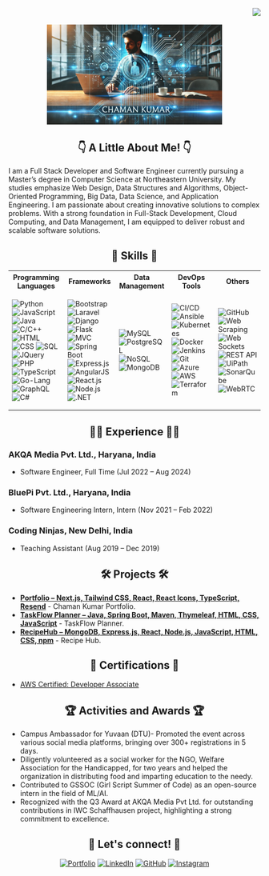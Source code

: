 <p align="right">
  <img src="https://komarev.com/ghpvc/?username=byteKumar&color=blue">
</p>

<!-- Flexbox container for the image -->
<div align="center">
  <!-- Banner image -->
  <img width="350px" src="github_ck.jpeg" alt="Banner Image">
</div>


<h2 align="center">👇 A Little About Me! 👇</h2>
I am a Full Stack Developer and Software Engineer currently pursuing a Master’s degree in Computer Science at Northeastern University. My studies emphasize Web Design, Data Structures and Algorithms, Object-Oriented Programming, Big Data, Data Science, and Application Engineering. I am passionate about creating innovative solutions to complex problems. With a strong foundation in Full-Stack Development, Cloud Computing, and Data Management, I am equipped to deliver robust and scalable software solutions.

<h2 align="center">🧠 Skills 🧠</h2>
 
<table>
<tr>
<th>Programming Languages</th>
<th>Frameworks</th>
<th>Data Management</th>
<th>DevOps Tools</th>
<th>Others</th>
</tr>
<tr>
<td>

![Python](https://img.shields.io/badge/-Python-3776AB?style=flat&logo=Python&logoColor=white)
![JavaScript](https://img.shields.io/badge/-JavaScript-F7DF1E?style=flat&logo=javascript&logoColor=black)
![Java](https://img.shields.io/badge/-Java-007396?style=flat&logo=java&logoColor=white)
![C/C++](https://img.shields.io/badge/-C%2FC%2B%2B-00599C?style=flat&logo=cplusplus&logoColor=white)
![HTML](https://img.shields.io/badge/-HTML-E34F26?style=flat&logo=html5&logoColor=white)
![CSS](https://img.shields.io/badge/-CSS-1572B6?style=flat&logo=css3&logoColor=white)
![SQL](https://img.shields.io/badge/-SQL-4479A1?style=flat&logo=MySQL&logoColor=white)
![JQuery](https://img.shields.io/badge/-jQuery-0769AD?style=flat&logo=jquery&logoColor=white)
![PHP](https://img.shields.io/badge/-PHP-777BB4?style=flat&logo=php&logoColor=white)
![TypeScript](https://img.shields.io/badge/-TypeScript-007ACC?style=flat&logo=typescript&logoColor=white)
![Go-Lang](https://img.shields.io/badge/-Go-00ADD8?style=flat&logo=go&logoColor=white)
![GraphQL](https://img.shields.io/badge/-GraphQL-E10098?style=flat&logo=graphql&logoColor=white)
![C#](https://img.shields.io/badge/-C%23-239120?style=flat&logo=c-sharp&logoColor=white)

</td>
<td>

![Bootstrap](https://img.shields.io/badge/-Bootstrap-563D7C?style=flat&logo=bootstrap&logoColor=white)
![Laravel](https://img.shields.io/badge/-Laravel-FF2D20?style=flat&logo=laravel&logoColor=white)
![Django](https://img.shields.io/badge/-Django-092E20?style=flat&logo=django&logoColor=white)
![Flask](https://img.shields.io/badge/-Flask-000000?style=flat&logo=flask&logoColor=white)
![MVC](https://img.shields.io/badge/-MVC-000000?style=flat)
![Spring Boot](https://img.shields.io/badge/-Spring%20Boot-6DB33F?style=flat&logo=spring&logoColor=white)
![Express.js](https://img.shields.io/badge/-Express.js-000000?style=flat&logo=express&logoColor=white)
![AngularJS](https://img.shields.io/badge/-AngularJS-E23237?style=flat&logo=angularjs&logoColor=white)
![React.js](https://img.shields.io/badge/-React.js-20232A?style=flat&logo=react&logoColor=61DAFB)
![Node.js](https://img.shields.io/badge/-Node.js-43853D?style=flat&logo=node-dot-js&logoColor=white)
![.NET](https://img.shields.io/badge/-.NET-512BD4?style=flat&logo=dotnet&logoColor=white)

</td>
<td>

![MySQL](https://img.shields.io/badge/-MySQL-4479A1?style=flat&logo=mysql&logoColor=white)
![PostgreSQL](https://img.shields.io/badge/-PostgreSQL-316192?style=flat&logo=postgresql&logoColor=white)
![NoSQL](https://img.shields.io/badge/-NoSQL-000000?style=flat&logo=mongodb&logoColor=white)
![MongoDB](https://img.shields.io/badge/-MongoDB-47A248?style=flat&logo=mongodb&logoColor=white)

</td>
<td>

![CI/CD](https://img.shields.io/badge/-CI%2FCD-000000?style=flat)
![Ansible](https://img.shields.io/badge/-Ansible-EE0000?style=flat&logo=ansible&logoColor=white)
![Kubernetes](https://img.shields.io/badge/-Kubernetes-326CE5?style=flat&logo=kubernetes&logoColor=white)
![Docker](https://img.shields.io/badge/-Docker-2496ED?style=flat&logo=docker&logoColor=white)
![Jenkins](https://img.shields.io/badge/-Jenkins-D24939?style=flat&logo=jenkins&logoColor=white)
![Git](https://img.shields.io/badge/-Git-F05032?style=flat&logo=git&logoColor=white)
![Azure](https://img.shields.io/badge/-Azure-0089D6?style=flat&logo=microsoftazure&logoColor=white)
![AWS](https://img.shields.io/badge/-AWS-FF9900?style=flat&logo=amazonaws&logoColor=white)
![Terraform](https://img.shields.io/badge/-Terraform-623CE4?style=flat&logo=terraform&logoColor=white)

</td>
<td>

![GitHub](https://img.shields.io/badge/-GitHub-181717?style=flat&logo=github&logoColor=white)
![Web Scraping](https://img.shields.io/badge/-Web%20Scraping-000000?style=flat)
![Web Sockets](https://img.shields.io/badge/-Web%20Sockets-000000?style=flat)
![REST API](https://img.shields.io/badge/-REST%20API-000000?style=flat)
![UiPath](https://img.shields.io/badge/-UiPath-FF6C37?style=flat&logo=uipath&logoColor=white)
![SonarQube](https://img.shields.io/badge/-SonarQube-CB3032?style=flat&logo=sonarqube&logoColor=white)
![WebRTC](https://img.shields.io/badge/-WebRTC-333333?style=flat&logo=webrtc&logoColor=white)

</td>
</tr>
</table>

<h2 align="center">👨‍💻 Experience 👨‍💻</h2>

### AKQA Media Pvt. Ltd., Haryana, India
- Software Engineer, Full Time (Jul 2022 – Aug 2024)

### BluePi Pvt. Ltd., Haryana, India
- Software Engineering Intern, Intern (Nov 2021 – Feb 2022)

### Coding Ninjas, New Delhi, India
- Teaching Assistant (Aug 2019 – Dec 2019)

<h2 align="center">🛠 Projects 🛠</h2>

- **[Portfolio –  Next.js, Tailwind CSS, React, React Icons, TypeScript, Resend](https://chamankumar.vercel.app/)** - Chaman Kumar Portfolio.
- **[TaskFlow Planner – Java, Spring Boot, Maven, Thymeleaf, HTML, CSS, JavaScript](https://github.com/byteKumar/TaskFlow-Planner)** - TaskFlow Planner.
- **[RecipeHub – MongoDB, Express.js, React, Node.js, JavaScript, HTML, CSS, npm](https://github.com/byteKumar/RecipeHub)** - Recipe Hub.

<h2 align="center">📝 Certifications 📝</h2>

- [AWS Certified: Developer Associate](https://www.linkedin.com/feed/update/urn:li:activity:6896724967623663616/)

<h2 align="center">🏆 Activities and Awards 🏆</h2>

- Campus Ambassador for Yuvaan (DTU)- Promoted the event across various social media platforms, bringing over 300+ registrations in 5 days.
- Diligently volunteered as a social worker for the NGO, Welfare Association for the Handicapped, for two years and helped the organization in distributing food and imparting education to the needy.
- Contributed to GSSOC (Girl Script Summer of Code) as an open-source intern in the field of ML/AI.
- Recognized with the Q3 Award at AKQA Media Pvt Ltd. for outstanding contributions in IWC Schaffhausen project, highlighting a strong commitment to excellence.

<h2 align="center">🤝 Let's connect! 🤝</h2>

<p align="center">
  <a href="https://chamankumar.vercel.app/" target="_blank"><img alt="Portfolio" src="https://img.shields.io/badge/Portfolio-www.chamankumar.com-darkblue"></a>
  <a href="https://www.linkedin.com/in/chamankumar5/" target="_blank"><img alt="LinkedIn" src="https://img.shields.io/badge/LinkedIn-Chaman%20Dadlani-blue"></a>
  <a href="https://github.com/byteKumar" target="_blank"><img alt="GitHub" src="https://img.shields.io/badge/GitHub-bytekumar-green"></a>
  <a href="https://www.instagram.com/varun_t90" target="_blank"><img alt="Instagram" src="https://img.shields.io/badge/Instagram-@varun_t90-pink"></a>
</p>




<!--
**byteKumar/chamankumar** is a ✨ _special_ ✨ repository because its `README.md` (this file) appears on your GitHub profile.

Here are some ideas to get you started:

- 🔭 I’m currently working on ...
- 🌱 I’m currently learning ...
- 👯 I’m looking to collaborate on ...
- 🤔 I’m looking for help with ...
- 💬 Ask me about ...
- 📫 How to reach me: ...
- 😄 Pronouns: ...
- ⚡ Fun fact: ...
-->
